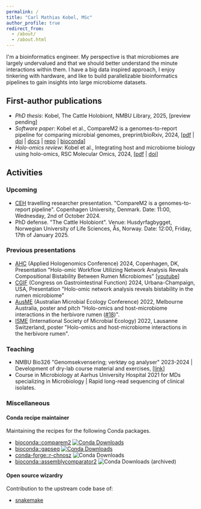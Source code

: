```yaml
---
permalink: /
title: "Carl Mathias Kobel, MSc"
author_profile: true
redirect_from: 
  - /about/
  - /about.html
---
```



I'm a bioinformatics engineer. My perspective is that microbiomes are largely undervalued and that we should better understand the minute interactions within them. I have a big data inspired approach, I enjoy tinkering with hardware, and like to build parallelizable bioinformatics pipelines to gain insights into large microbiome datasets.

## First-author publications

  - *PhD thesis*: Kobel, The Cattle Holobiont, NMBU Library, 2025, [preview pending]
  - *Software paper*: Kobel et al., CompareM2 is a genomes-to-report pipeline for comparing microbial genomes, preprint/bioRxiv, 2024, [[pdf](https://www.biorxiv.org/content/10.1101/2024.07.12.603264v2.full.pdf) \| [doi](https://doi.org/10.1101/2024.07.12.603264 ) \| [docs](https://comparem2.readthedocs.io/) \| [repo](https://github.com/cmkobel/CompareM2) \| [bioconda](https://anaconda.org/bioconda/comparem2)]
  - *Holo-omics review*: Kobel et al., Integrating host and microbiome biology using holo-omics, RSC Molecular Omics, 2024, [[pdf](https://github.com/cmkobel/cmkobel.github.io/raw/master/files/Kobel%20et%20al.%202024%20-%20Integrating%20host%20and%20microbiome%20biology%20using%20holo-omics.pdf) \| [doi](https://doi.org/10.1039/D4MO00017J)]

## Activities

### Upcoming
  - [CEH](https://ceh.ku.dk/) travelling researcher presentation. "CompareM2 is a genomes-to-report pipeline". Copenhagen University, Denmark. Date: 11:00, Wednesday, 2nd of October 2024.
  - PhD defense. "The Cattle Holobiont". Venue: Husdyrfagbygget, Norwegian University of Life Sciences, Ås, Norway. Date: 12:00, Friday, 17th of January 2025.

### Previous presentations
  - [AHC](https://www.appliedhologenomicsconference.eu/) (Applied Hologenomics Conference) 2024, Copenhagen, DK, Presentation "Holo-omic Workflow Utilizing Network Analysis Reveals Compositional Bistability Between Rumen Microbiomes" [[youtube](https://www.youtube.com/watch?v=gucJB-GG0WQ)]
  - [CGIF](https://www.congressgastrofunction.org/) (Congress on Gastrointestinal Function) 2024, Urbana-Champaign, USA, Presentation "Holo-omic network analysis reveals bistability in the rumen microbiome"
  - [AusME](https://www.ausme-microbes.org.au/) (Australian Microbial Ecology Conference) 2022, Melbourne Australia, poster and pitch "Holo-omics and host-microbiome interactions in the herbivore rumen ([#18](https://ausme-2022.p.asnevents.com.au/days/2022-11-07/abstract/86540))".
  - [ISME](https://www.isme-microbes.org/) (International Society of Microbial Ecology) 2022, Lausanne Switzerland, poster "Holo-omics and host-microbiome interactions in the herbivore rumen".
  

### Teaching
  - NMBU Bio326 "Genomsekvensering; verktøy og analyser" 2023-2024 \| Development of dry-lab course material and exercises, [[link](https://www.nmbu.no/en/course/bio326)]
  - Course in Microbiology at Aarhus University Hospital 2021 for MDs specializing in Microbiology \| Rapid long-read sequencing of clinical isolates.


### Miscellaneous

#### Conda recipe maintainer

Maintaining the recipes for the following Conda packages.

  - [bioconda::comparem2](https://anaconda.org/bioconda/comparem2) [![Conda Downloads](https://img.shields.io/conda/d/bioconda/comparem2)](https://bioconda.github.io/recipes/comparem2/README.html)
  - [bioconda::gapseq](https://anaconda.org/bioconda/gapseq) [![Conda Downloads](https://img.shields.io/conda/d/bioconda/gapseq)](https://bioconda.github.io/recipes/gapseq/README.html)
  - [conda-forge::r-chnosz](https://anaconda.org/conda-forge/r-chnosz) ![Conda Downloads](https://img.shields.io/conda/d/conda-forge/r-chnosz)
  - [bioconda::assemblycomparator2](https://anaconda.org/bioconda/assemblycomparator2) ![Conda Downloads](https://img.shields.io/conda/d/bioconda/assemblycomparator2) (archived)

#### Open source wizardry

Contribution to the upstream code base of:

  - [snakemake](https://snakemake.github.io/)

